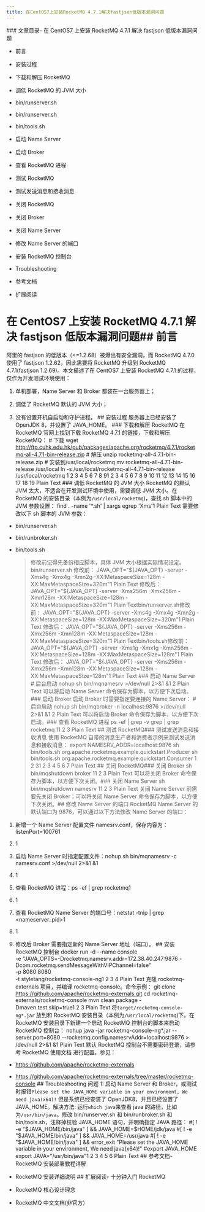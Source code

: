 ```yaml
---
title: 在CentOS7上安装RocketMQ 4.7.1解决fastjson低版本漏洞问题
---
```


<a name="00BKF"></a>### 文章目录- 在 CentOS7 上安装 RocketMQ 4.7.1 解决 fastjson 低版本漏洞问题

- 前言

- 安装过程

- 下载和解压 RocketMQ

- 调低 RocketMQ 的 JVM 大小

- bin/runserver.sh

- bin/runserver.sh

- bin/tools.sh

- 启动 Name Server

- 启动 Broker

- 查看 RocketMQ 进程

- 测试 RocketMQ

- 测试发送消息和接收消息

- 关闭 RocketMQ

- 关闭 Broker

- 关闭 Name Server

- 修改 Name Server 的端口

- 安装 RocketMQ 控制台

- Troubleshooting

- 参考文档

- 扩展阅读

# 在 CentOS7 上安装 RocketMQ 4.7.1 解决 fastjson 低版本漏洞问题<a name="Nrrtn"></a>## 前言

阿里的 fastjson 的低版本（<=1.2.68）被爆出有安全漏洞，而 RocketMQ 4.7.0 使用了 fastjson 1.2.62，因此需要将 RocketMQ 升级到 RocketMQ 4.7.1(fastjson 1.2.69)。本文描述了在 CentOS7 上安装 RocketMQ 4.7.1 的过程，仅作为开发测试环境使用：

1. 单机部署，Name Server 和 Broker 都装在一台服务器上；

2. 调低了 RocketMQ 默认的 JVM 大小；

3. 没有设置开机自启动和守护进程。
   <a name="5EQec"></a>## 安装过程
   服务器上已经安装了 OpenJDK 8，并设置了 JAVA_HOME。
   <a name="aHczz"></a>### 下载和解压 RocketMQ
   在 RocketMQ 官网上找到下载 RocketMQ 4.7.1 的链接，下载和解压 RocketMQ： # 下载
   wget http://ftp.cuhk.edu.hk/pub/packages/apache.org/rocketmq/4.7.1/rocketmq-all-4.7.1-bin-release.zip # 解压
   unzip rocketmq-all-4.7.1-bin-release.zip # 安装到/usr/local/rocketmq
   mv rocketmq-all-4.7.1-bin-release /usr/local
   ln -s /usr/local/rocketmq-all-4.7.1-bin-release /usr/local/rocketmq
   1
   2
   3
   4
   5
   6
   7
   8
   91
   2
   3
   4
   5
   6
   7
   8
   9
   10
   11
   12
   13
   14
   15
   16
   17
   18
   19
   Plain Text
   <a name="W3L6V"></a>### 调低 RocketMQ 的 JVM 大小
   RocketMQ 的默认 JVM 太大，不适合在开发测试环境中使用，需要调低 JVM 大小。在 RocketMQ 的安装目录（本例为`/usr/local/rocketmq`)，查找 sh 脚本中的 JVM 参数设置：
   find . -name '\*.sh' | xargs egrep 'Xms'1
   Plain Text 需要修改以下 sh 脚本的 JVM 参数：

- bin/runserver.sh

- bin/runbroker.sh

- bin/tools.sh
  > 修改前记得先备份相应脚本，具体 JVM 大小根据实际情况设定。
  > bin/runserver.sh 修改前：
        JAVA_OPT="${JAVA_OPT} -server -Xms4g -Xmx4g -Xmn2g -XX:MetaspaceSize=128m -XX:MaxMetaspaceSize=320m"1
  Plain Text 修改后：
  JAVA_OPT="${JAVA_OPT} -server -Xms256m -Xmx256m -Xmn128m -XX:MetaspaceSize=128m -XX:MaxMetaspaceSize=320m"1
Plain Textbin/runserver.sh修改前：
    JAVA_OPT="${JAVA_OPT} -server -Xms4g -Xmx4g -Xmn2g -XX:MetaspaceSize=128m -XX:MaxMetaspaceSize=320m"1
  Plain Text 修改后：
  JAVA_OPT="${JAVA_OPT} -server -Xms256m -Xmx256m -Xmn128m -XX:MetaspaceSize=128m -XX:MaxMetaspaceSize=320m"1
Plain Textbin/tools.sh修改前：
    JAVA_OPT="${JAVA_OPT} -server -Xms1g -Xmx1g -Xmn256m -XX:MetaspaceSize=128m -XX:MaxMetaspaceSize=128m"1
  Plain Text 修改后：
  JAVA_OPT="${JAVA_OPT} -server -Xms256m -Xmx256m -Xmn128m -XX:MetaspaceSize=128m -XX:MaxMetaspaceSize=128m"1
  Plain Text
  <a name="Asxda"></a>### 启动 Name Server # 后台启动
  nohup sh bin/mqnamesrv >/dev/null 2>&1 &1
  2
  Plain Text
  > 可以将启动 Name Server 命令保存为脚本，以方便下次启动。<a name="ysGL0"></a>### 启动 Broker
  > 启动 Broker 时需要指定要连接的 Name Server：
        # 后台启动
        nohup sh bin/mqbroker -n localhost:9876 >/dev/null 2>&1 &1
  2
  Plain Text
  > 可以将启动 Broker 命令保存为脚本，以方便下次启动。<a name="ll44E"></a>### 查看 RocketMQ 进程 ps -ef | grep -v grep | grep rocketmq
        11
  2
  3
  Plain Text
  <a name="Zorz9"></a>## 测试 RocketMQ<a name="PwdiC"></a>### 测试发送消息和接收消息
  使用 RocketMQ 自带的消息生产者和消费者示例来测试发送消息和接收消息：
  export NAMESRV_ADDR=localhost:9876
  sh bin/tools.sh org.apache.rocketmq.example.quickstart.Producer
  sh bin/tools.sh org.apache.rocketmq.example.quickstart.Consumer
  1
  2
  31
  2
  3
  4
  5
  6
  7
  Plain Text
  <a name="QF0UO"></a>## 关闭 RocketMQ<a name="VsByx"></a>### 关闭 Broker sh bin/mqshutdown broker
  11
  2
  3
  Plain Text
  > 可以将关闭 Broker 命令保存为脚本，以方便下次关闭。<a name="xLID9"></a>### 关闭 Name Server sh bin/mqshutdown namesrv
        11
  2
  3
  Plain Text
  > 关闭 Name Server 前需要先关闭 Broker；可以将关闭 Name Server 命令保存为脚本，以方便下次关闭。<a name="RrGFF"></a>## 修改 Name Server 的端口
  > RocketMQ Name Server 的默认端口为 9876，可以通过以下方法修改 Name Server 的端口：

1. 新增一个 Name Server 配置文件 namesrv.conf，保存内容为：listenPort=100761

2. 1

3. 启动 Name Server 时指定配置文件：nohup sh bin/mqnamesrv -c namesrv.conf >/dev/null 2>&1 &1

4. 1

5. 查看 RocketMQ 进程：ps -ef | grep rocketmq1

6. 1

7. 查看 RocketMQ Name Server 的端口号：netstat -tnlp | grep \<nameserver_pid>1

8. 1

9. 修改后 Broker 需要指定新的 Name Server 地址（端口）。
   <a name="niuRc"></a>## 安装 RocketMQ 控制台 docker run -d --name console \
    -e "JAVA_OPTS=-Drocketmq.namesrv.addr=172.38.40.247:9876 -Dcom.rocketmq.sendMessageWithVIPChannel=false" \
    -p 8080:8080 \
    -t styletang/rocketmq-console-ng1
   2
   3
   4
   Plain Text 克隆 rocketmq-externals 项目，并编译 rocketmq-console。命令示例：
   git clone https://github.com/apache/rocketmq-externals.git
   cd rocketmq-externals/rocketmq-console
   mvn clean package -Dmaven.test.skip=true1
   2
   3
   Plain Text 将`target/rocketmq-console-ng*.jar` 放到和 RocketMQ 安装目录（本例为`/usr/local/rocketmq`)下。在 RocketMQ 安装目录下新建一个启动 RocketMQ 控制台的脚本来启动 RocketMQ 控制台：
   nohup java -jar rocketmq-console-ng\*.jar --server.port=8080 --rocketmq.config.namesrvAddr=localhost:9876 > /dev/null 2>&1 &1
   Plain Text 默认 RocketMQ 控制台不需要密码登录，请参考 RocketMQ 使用文档 进行配置。参见：

- <https://github.com/apache/rocketmq-externals>

- <https://github.com/apache/rocketmq-externals/tree/master/rocketmq-console>
  <a name="GVRRR"></a>## Troubleshooting
  问题 1: 启动 Name Server 和 Broker，或测试时报错`Please set the JAVA_HOME variable in your environment, We need java(x64)!` 但是系统已经安装了 OpenJDK8，并且已经设置了 JAVA_HOME。解决方法: 运行`which java`来查看 java 的路径，比如为`/usr/bin/java`。修改 bin/runserver.sh 和 bin/runbroker.sh 和 bin/tools.sh，注释掉校验 JAVA_HOME 语句，并明确指定 JAVA 路径： #[ ! -e "$JAVA_HOME/bin/java" ] && JAVA_HOME=$HOME/jdk/java
    #[ ! -e "$JAVA_HOME/bin/java" ] && JAVA_HOME=/usr/java #[ ! -e "$JAVA_HOME/bin/java" ] && error_exit "Please set the JAVA_HOME variable in your environment, We need java(x64)!"
  #export JAVA_HOME
  export JAVA="/usr/bin/java"1
  2
  3
  4
  5
  6
  Plain Text
  <a name="gH89p"></a>## 参考文档- RocketMQ 安装部署教程详解

- RocketMQ 安装详细说明
  <a name="arShv"></a>## 扩展阅读- 十分钟入门 RocketMQ

- RocketMQ 核心设计理念

- RocketMQ 中文文档(非官方）
